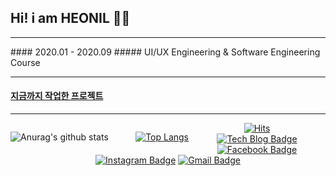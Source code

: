 ## Hi! i am HEONIL 👨‍💻


<div align="center">



</div>

<hr>
#### 2020.01 - 2020.09
##### UI/UX Engineering & Software Engineering Course
<hr>

#### <a href="https://iamheonil.github.io/project/">지금까지 작업한 프로젝트</a>
-----


  
  <div style="float: left;">
  
![Anurag's github stats](https://github-readme-stats.vercel.app/api?username=iamheonil&show_icons=true) &nbsp; &nbsp; &nbsp; &nbsp; &nbsp;
[![Top Langs](https://github-readme-stats.vercel.app/api/top-langs/?username=iamheonil&hide=javascript)](https://github.com/anuraghazra/github-readme-stats)

  </div>
  
<div align="center"> 

[![Hits](https://hits.seeyoufarm.com/api/count/incr/badge.svg?url=https%3A%2F%2Fgithub.com%2Fiamheonil%2Fhit-counter)](https://hits.seeyoufarm.com)     
[![Tech Blog Badge](http://img.shields.io/badge/-Tech%20blog-black?style=flat-square&logo=github&link=https://iamheonil.github.io/)](https://iamheonil.github.io/) 
[![Facebook Badge](https://img.shields.io/badge/-Facebook-1877f2?style=flat-square&logo=facebook&logoColor=white&link=https://www.facebook.com/heonil)](https://www.facebook.com/heonil) 
[![Instagram Badge](https://img.shields.io/badge/-Instagram-dd2a7b?style=flat-square&logo=instagram&logoColor=white&link=https://instagram.com/he0nil/)](https://instagram.com/he0nil/) 
[![Gmail Badge](https://img.shields.io/badge/-Gmail-d14836?style=flat-square&logo=Gmail&logoColor=white&link=mailto:iamheonil@gmail.com)](mailto:iamheonil@gmail.com)

</div>

<!--
**iamheonil/iamheonil** is a ✨ _special_ ✨ repository because its `README.md` (this file) appears on your GitHub profile.

Here are some ideas to get you started:

- 🔭 I’m currently working on ...
- 🌱 I’m currently learning ...
- 👯 I’m looking to collaborate on ...
- 🤔 I’m looking for help with ...
- 💬 Ask me about ...
- 📫 How to reach me: ...
- 😄 Pronouns: ...
- ⚡ Fun fact: ...
-->
